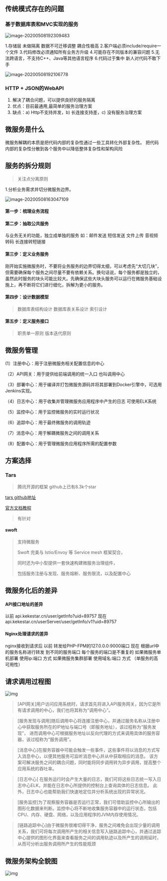 ## 传统模式存在的问题

### 基于数据库表和MVC实现的服务

![image-20200508192309483](C:\Users\aaa\AppData\Roaming\Typora\typora-user-images\image-20200508192309483.png)

1.存储层 未做隔离 数据不可迁移调整 耦合性极高
2.客户端必须include/require一个文件
3.代码修改必须通知所有业务方升级 
4.可能存在不同版本的兼容问题 
5.无法跨语言，不支持C++、Java等其他语言程序
6.代码过于集中 新人对代码不敢下手

![image-20200508192106778](C:\Users\aaa\AppData\Roaming\Typora\typora-user-images\image-20200508192106778.png)


### HTTP + JSON的WebAPI
1. 解决了耦合问题，可以提供良好的服务隔离 
2. 优点：目前最通用,最简单的服务治理方案 
3. 缺点：a) Http不支持并发，b) 长连接支持差，c) 没有服务治理方案

## 微服务是什么
微服务解耦的本质是把代码内部的复杂性通过一些工具转化外部复杂性。
把代码内部的复杂性分散到各个服务中以降低整体复杂性和架构风险

## 服务的拆分规则
> 关注点分离原则

1.分析业务需求并切分微服务边界。

![image-20200508163047109](C:\Users\aaa\AppData\Roaming\Typora\typora-user-images\image-20200508163047109.png)
#### 第一步：梳理业务流程
#### 第二步：抽取公共服务
与业务无关的功能，独立成单独的服务
如：邮件发送  短信发送  文件上传  音视频转码  长连接转短链接
#### 第三步：定义业务服务
刚开始实施微服务时，不要将业务服务的边界切得太细，可以考虑先“大切几块”，但需要确保每个服务之间尽量不要有依赖关系。换句话说，每个服务都是独立的，虽然此时服务的块头可能比较大。先确保这些大块头服务可以运行在微服务基础设施上，再不断将它们进行细化，拆解为更小的服务。



#### 第四步：设计数据模型
> 数据库表结构设计
> 数据库表关系设计
> 索引设计

####  第五步：定义服务接口
> 职责单一原则
> 版本迭代原则

## 微服务管理

 (1）注册中心：用于注册微服务相关配置信息的中心

（2）API网关：用于提供给前端调用的统一入口  也叫调用中心

（3）部署中心：用于编译并打包微服务源码并将其部署到Docker引擎中，可选用Jenkins实现。

（4）日志中心：用于收集并管理微服务应用程序中产生的日志 可使用ELK系统

（5）监控中心：用于监控微服务的实时运行状况

（6）追踪中心：用于最终微服务的调用轨迹

（7）消息中心：用于解耦微服务之间的调用关系

（8）配置中心：用于管理微服务应用程序所需的配置参数



 

## 方案选择

### Tars
> 腾讯开源的框架 
> github上已有8.3k个star

[tars github地址](https://github.com/TarsCloud/Tars/blob/master/README.zh.md)

[官方文档教程](https://tarscloud.github.io/TarsDocs/SUMMARY.html)

> 有针对

#### swoft

> 支持微服务 
>
> Swoft 完美与 Istio/Envoy 等 Service mesh 框架契合，
>
> 同时还为中小型提供一套快速构建微服务治理组件，
>
> 包括服务注册与发现、服务熔断、服务限流，以及配置中心

## 微服务化后的差异
#### API接口地址的差异
以前  api.kekestar.cn/user/getInfo?uid=89757
现在   api.kekestar.cn/userServer/user/getInfo/v1?uid=89757
#### Nginx处理请求的差异
nginx接收到请求后
以前 
转发给PHP-FPM的127.0.0.0:9000端口
现在
根据url中的服务名称进行转发 到不同的服务端口 
每个服务的端口是不重复的
如果微服务单机部署  使用ip:端口     方式
如果微服务集群部署 使用域名:端口 方式  （单服务的高可用性）



## 请求调用过程图

![img](https://upload-images.jianshu.io/upload_images/7088501-9aee121e17aeaee7?imageMogr2/auto-orient/strip|imageView2/2/format/webp)

> [API网关]用户访问应用系统时，请求首先将进入API服务网关，因为它是所有请求调用的中心，我们也将其称为“调用中心”。

> [服务发现与调用]随后调用中心将连接注册中心，并通过服务名称从注册中心中获取服务所在的IP地址与端口号（即服务地址），该过程称为“服务发现”，
> 进而调用中心可根据服务地址以反向代理的方式来调用具体的服务容器，该过程称为“服务调用”。

> [消息中心]在服务容器中可能会触发一些事件，这些事件将以消息的方式写入消息中心，以便其他服务可监听消息中心并从中获取相应的消息。
该方案可解决服务之间的耦合问题，同时能将同步调用转为异步调用，提高整个应用系统的吞吐率。

>[日志中心] 在服务运行时会产生大量的日志，我们可将这些日志统一写入日志中心ELK，并能在日志中心所提供的控制台上查询具体的日志信息。
此外，日志中心也能帮助我们快速地定位并分析系统出现的异常状况。

> [服务监控]为了观察服务容器是否运行正常，我们可借助监控中心所输出的图形化数据来判断。监控中心将不断地收集服务容器中的运行状态，包括CPU、内存、硬盘、网络，以及应用程序的JVM内存使用情况。

> [链路追踪中心]由于微服务很难切得干净，服务之间难免会出现少量的调用关系，我们可将每次调用所产生的相关信息写入链路追踪中心，并通过追踪中心提供的图形化界面来查看服务之间的调用轨迹以及所产生的调用延时，从而可分析出服务调用所产生的性能瓶颈



 

## 微服务架构全貌图

![img](https://upload-images.jianshu.io/upload_images/7088501-73d9c0a104ba74ea?imageMogr2/auto-orient/strip|imageView2/2/w/794/format/webp)